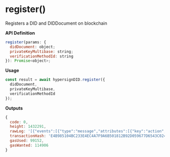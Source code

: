 # register()

Registers a DID and DIDDocument on blockchain

**API Definition**

```javascript
register(params: { 
  didDocument: object; 
  privateKeyMultibase: string; 
  verificationMethodId: string
}): Promise<object>;
```

**Usage**

```javascript
const result = await hypersignDID.register({ 
  didDocument, 
  privateKeyMultibase, 
  verificationMethodId
});
```

**Outputs**

```javascript
{
  code: 0,
  height: 1432291,
  rawLog: '[{"events":[{"type":"message","attributes":[{"key":"action","value":"/hypersignprotocol.hidnode.ssi.MsgCreateDID"}]}]}]',
  transactionHash: 'E4B985104BC233E4EC4A7F9A6B501812B92D059677D6543C024E6B7936BC5BC3',
  gasUsed: 99152,
  gasWanted: 114906
}
```
